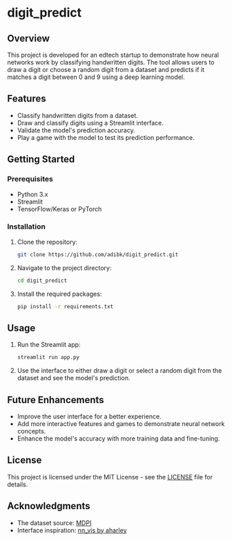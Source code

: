 # digit_predict

## Overview
This project is developed for an edtech startup to demonstrate how neural networks work by classifying handwritten digits. The tool allows users to draw a digit or choose a random digit from a dataset and predicts if it matches a digit between 0 and 9 using a deep learning model.

## Features
- Classify handwritten digits from a dataset.
- Draw and classify digits using a Streamlit interface.
- Validate the model's prediction accuracy.
- Play a game with the model to test its prediction performance.

## Getting Started

### Prerequisites
- Python 3.x
- Streamlit
- TensorFlow/Keras or PyTorch

### Installation
1. Clone the repository:
    ```sh
    git clone https://github.com/adibk/digit_predict.git
    ```
2. Navigate to the project directory:
    ```sh
    cd digit_predict
    ```
3. Install the required packages:
    ```sh
    pip install -r requirements.txt
    ```

## Usage
1. Run the Streamlit app:
    ```sh
    streamlit run app.py
    ```
2. Use the interface to either draw a digit or select a random digit from the dataset and see the model's prediction.

## Future Enhancements
- Improve the user interface for a better experience.
- Add more interactive features and games to demonstrate neural network concepts.
- Enhance the model's accuracy with more training data and fine-tuning.

## License
This project is licensed under the MIT License - see the [LICENSE](LICENSE) file for details.

## Acknowledgments
- The dataset source: [MDPI](https://www.mdpi.com/2076-3417/9/15/3169)
- Interface inspiration: [nn_vis by aharley](https://github.com/aharley/nn_vis)
